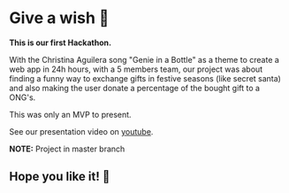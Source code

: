 # Give a wish 🧞

**This is our first Hackathon.**

With the Christina Aguilera song "Genie in a Bottle" as a theme to create a web app in 24h hours, with a 5 members team, our project was about finding a funny way to exchange gifts in festive seasons (like secret santa) and also making the user donate a percentage of the bought gift to a ONG's.

This was only an MVP to present.

See our presentation video on <a href='https://www.youtube.com/watch?v=R4tL_vQAlDA&list=LL&index=1'>youtube</a>.

**NOTE:** Project in master branch
## Hope you like it! 🤟
